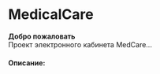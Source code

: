 <h1>MedicalCare</h1>
<b>Добро пожаловать</b>
<br>
Проект электронного кабинета MedCare...

<h4>Описание: </h4>
